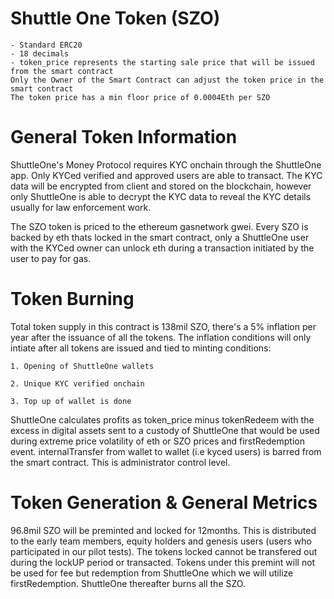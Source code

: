 # Shuttle One Token (SZO)
    - Standard ERC20
    - 18 decimals
    - token_price represents the starting sale price that will be issued from the smart contract
	Only the Owner of the Smart Contract can adjust the token price in the smart contract
	The token price has a min floor price of 0.0004Eth per SZO
	
# General Token Information

ShuttleOne's Money Protocol requires KYC onchain through the ShuttleOne app. Only KYCed verified and approved users are able to transact.
	The KYC data will be encrypted from client and stored on the blockchain, however only ShuttleOne is able to decrypt the KYC data to reveal the KYC details usually for law enforcement work.


The SZO token is priced to the ethereum gasnetwork gwei. Every SZO is backed by eth thats locked in the smart contract, only a ShuttleOne user with the KYCed owner can unlock eth during a transaction initiated by the user to pay for gas.


# Token Burning 

Total token supply in this contract is 138mil SZO, there's a 5% inflation per year after the issuance of all the tokens. The inflation conditions will only intiate after all tokens are issued and tied to minting conditions:

	1. Opening of ShuttleOne wallets
	
	2. Unique KYC verified onchain
	
	3. Top up of wallet is done

ShuttleOne calculates profits as token_price minus tokenRedeem with the excess in digital assets sent to a custody of ShuttleOne that would be used during extreme price volatility of eth or SZO prices and firstRedemption event.
internalTransfer from wallet to wallet (i.e kyced users) is barred from the smart contract. This is administrator control level.




# Token Generation & General Metrics

96.8mil SZO will be preminted and locked for 12months. This is distributed to the early team members, equity holders and genesis users (users who participated in our pilot tests).
The tokens locked cannot be transfered out during the lockUP period or transacted.
Tokens under this premint will not be used for fee but redemption from ShuttleOne which we will utilize firstRedemption. ShuttleOne thereafter burns all the SZO.
